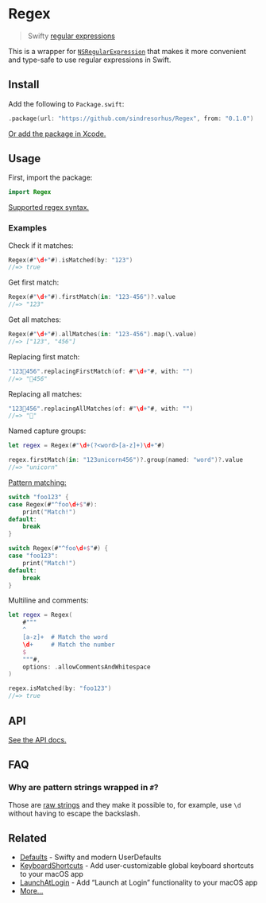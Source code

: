 # Regex

> Swifty [regular expressions](https://en.wikipedia.org/wiki/Regular_expression)

This is a wrapper for [`NSRegularExpression`](https://developer.apple.com/documentation/foundation/nsregularexpression) that makes it more convenient and type-safe to use regular expressions in Swift.

## Install

Add the following to `Package.swift`:

```swift
.package(url: "https://github.com/sindresorhus/Regex", from: "0.1.0")
```

[Or add the package in Xcode.](https://developer.apple.com/documentation/xcode/adding_package_dependencies_to_your_app)

## Usage

First, import the package:

```swift
import Regex
```

[Supported regex syntax.](https://developer.apple.com/documentation/foundation/nsregularexpression#1661061)

### Examples

Check if it matches:

```swift
Regex(#"\d+"#).isMatched(by: "123")
//=> true
```

Get first match:

```swift
Regex(#"\d+"#).firstMatch(in: "123-456")?.value
//=> "123"
```

Get all matches:

```swift
Regex(#"\d+"#).allMatches(in: "123-456").map(\.value)
//=> ["123", "456"]
```

Replacing first match:

```swift
"123🦄456".replacingFirstMatch(of: #"\d+"#, with: "")
//=> "🦄456"
```

Replacing all matches:

```swift
"123🦄456".replacingAllMatches(of: #"\d+"#, with: "")
//=> "🦄"
```

Named capture groups:

```swift
let regex = Regex(#"\d+(?<word>[a-z]+)\d+"#)

regex.firstMatch(in: "123unicorn456")?.group(named: "word")?.value
//=> "unicorn"
```

[Pattern matching:](https://docs.swift.org/swift-book/ReferenceManual/Patterns.html)

```swift
switch "foo123" {
case Regex(#"^foo\d+$"#):
	print("Match!")
default:
	break
}

switch Regex(#"^foo\d+$"#) {
case "foo123":
	print("Match!")
default:
	break
}
```

Multiline and comments:

```swift
let regex = Regex(
	#"""
	^
	[a-z]+  # Match the word
	\d+     # Match the number
	$
	"""#,
	options: .allowCommentsAndWhitespace
)

regex.isMatched(by: "foo123")
//=> true
```

## API

[See the API docs.](https://sindresorhus.com/Regex/Structs/Regex.html)

## FAQ

### Why are pattern strings wrapped in `#`?

Those are [raw strings](https://www.hackingwithswift.com/articles/162/how-to-use-raw-strings-in-swift) and they make it possible to, for example, use `\d` without having to escape the backslash.

## Related

- [Defaults](https://github.com/sindresorhus/Defaults) - Swifty and modern UserDefaults
- [KeyboardShortcuts](https://github.com/sindresorhus/KeyboardShortcuts) - Add user-customizable global keyboard shortcuts to your macOS app
- [LaunchAtLogin](https://github.com/sindresorhus/LaunchAtLogin) - Add “Launch at Login” functionality to your macOS app
- [More…](https://github.com/search?q=user%3Asindresorhus+language%3Aswift)
